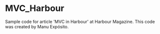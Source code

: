 # MVC_Harbour
Sample code for article 'MVC in Harbour' at Harbour Magazine. This code was created by Manu Expósito.
